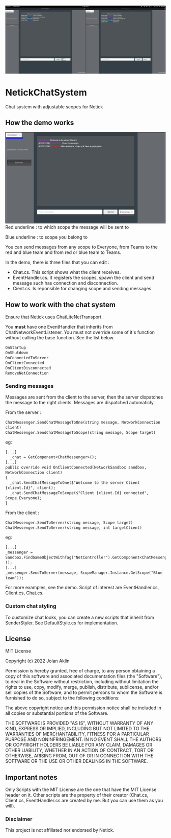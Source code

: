 ![Presentation image](/Readme-images/main-image.png)
# NetickChatSystem
Chat system with adjustable scopes for Netick
## How the demo works
![Presentation image](/Readme-images/scopes.png)
Red underline : to which scope the message will be sent to

Blue underline : to scope you belong to

You can send messages from any scope to Everyone, from Teams to the red and blue team and from red or blue team to Teams.

In the demo, there is three files that you can edit :
* Chat.cs. This script shows what the client receives.
* EventHandler.cs. It registers the scopes, spawn the client and send message such has connection and disconnection.
* Cient.cs. Is reponsible for changing scope and sending messages.

## How to work with the chat system
Ensure that Netick uses ChatLiteNetTransport.

You **must** have one EventHandler that inherits from ChatNetworkEventListener. You must not override some of it's function without calling the base function. See the list below.
```
OnStartup
OnShutdown
OnConnectedToServer
OnClientConnected
OnClientDisconnected
RemoveNetConnection
```
### Sending messages
Messages are sent from the client to the server, then the server dispatches the message to the right clients. Messages are dispatched automaticly.

From the server :
```
ChatMessenger.SendChatMessageToOne(string message, NetworkConnection client)
ChatMessenger.SendChatMessageToScope(string message, Scope target)
```
eg:
```
[...]
  _chat = GetComponent<ChatMessenger>();
[...]
public override void OnClientConnected(NetworkSandbox sandbox, NetworkConnection client)
{
  _chat.SendChatMessageToOne($"Welcome to the server Client {client.Id}", client);
  _chat.SendChatMessageToScope($"Client {client.Id} connected", Scope.Everyone);
}
```
From the client :
```
ChatMessenger.SendToServer(string message, Scope target)
ChatMessenger.SendToServer(string message, int targetClient)
```
eg:
```
[...]
_messenger = Sandbox.FindGameObjectWithTag("NetController").GetComponent<ChatMessenger>();
[...]
_messenger.SendToServer(message, ScopeManager.Instance.GetScope("Blue team"));
```
For more examples, see the demo. Script of interest are EventHandler.cs, Client.cs, Chat.cs.

### Custom chat styling
To customize chat looks, you can create a new scripts that inherit from SenderStyler. See DefaultStyle.cs for implementation.
## License
MIT License

Copyright (c) 2022 Jolan Aklin

Permission is hereby granted, free of charge, to any person obtaining a copy of this software and associated documentation files (the "Software"), to deal in the Software without restriction, including without limitation the rights to use, copy, modify, merge, publish, distribute, sublicense, and/or sell copies of the Software, and to permit persons to whom the Software is furnished to do so, subject to the following conditions:

The above copyright notice and this permission notice shall be included in all copies or substantial portions of the Software.

THE SOFTWARE IS PROVIDED "AS IS", WITHOUT WARRANTY OF ANY KIND, EXPRESS OR IMPLIED, INCLUDING BUT NOT LIMITED TO THE WARRANTIES OF MERCHANTABILITY, FITNESS FOR A PARTICULAR PURPOSE AND NONINFRINGEMENT. IN NO EVENT SHALL THE AUTHORS OR COPYRIGHT HOLDERS BE LIABLE FOR ANY CLAIM, DAMAGES OR OTHER LIABILITY, WHETHER IN AN ACTION OF CONTRACT, TORT OR OTHERWISE, ARISING FROM, OUT OF OR IN CONNECTION WITH THE SOFTWARE OR THE USE OR OTHER DEALINGS IN THE SOFTWARE.
## Important notes
Only Scripts with the MIT License are the one that have the MIT License header on it. Other scripts are the property of their creator (Chat.cs, Client.cs, EventHandler.cs are created by me. But you can use them as you will).
### Disclaimer
This project is not affiliated nor endorsed by Netick. 
